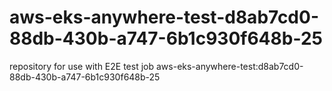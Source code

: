 # aws-eks-anywhere-test-d8ab7cd0-88db-430b-a747-6b1c930f648b-25
repository for use with E2E test job aws-eks-anywhere-test:d8ab7cd0-88db-430b-a747-6b1c930f648b-25
